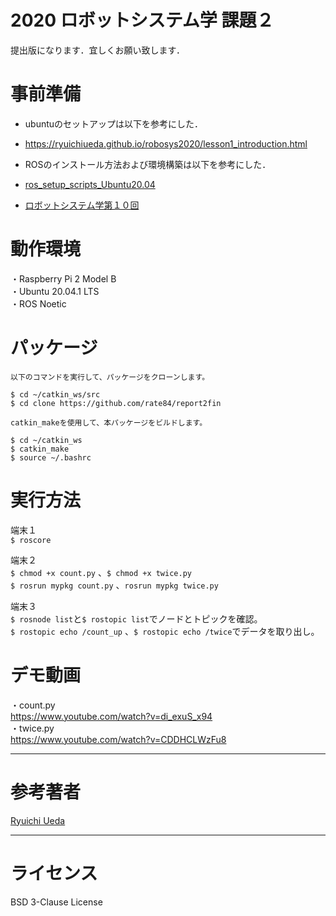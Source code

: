 # 2020 ロボットシステム学 課題２

提出版になります．宜しくお願い致します．

# 事前準備

 * ubuntuのセットアップは以下を参考にした．
 * https://ryuichiueda.github.io/robosys2020/lesson1_introduction.html
 
 * ROSのインストール方法および環境構築は以下を参考にした．
 * [ros_setup_scripts_Ubuntu20.04](http://github.com/ryuichiueda/ros_setup_scripts_Ubuntu20.04_server)
 * [ロボットシステム学第１０回](https://ryuichiueda.github.io/robosys2020/lesson10_ros.html#/)
 
# 動作環境  
・Raspberry Pi 2 Model B    
・Ubuntu 20.04.1 LTS  
・ROS Noetic

# パッケージ

 ```
以下のコマンドを実行して、パッケージをクローンします。   

$ cd ~/catkin_ws/src
$ cd clone https://github.com/rate84/report2fin

catkin_makeを使用して、本パッケージをビルドします。  

$ cd ~/catkin_ws 
$ catkin_make
$ source ~/.bashrc
 ```

# 実行方法  

端末１  
`$ roscore`  

端末２   
`$ chmod +x count.py` 、`$ chmod +x twice.py`  
`$ rosrun mypkg count.py` 、`rosrun mypkg twice.py`  

端末３  
`$ rosnode list`と`$ rostopic list`でノードとトピックを確認。  
`$ rostopic echo /count_up` 、`$ rostopic echo /twice`でデータを取り出し。　

# デモ動画  
・count.py  
https://www.youtube.com/watch?v=di_exuS_x94  
・twice.py  
https://www.youtube.com/watch?v=CDDHCLWzFu8  
_ _ _
# 参考著者  
[Ryuichi Ueda](https://github.com/ryuichiueda)
_ _ _
# ライセンス
BSD 3-Clause License

